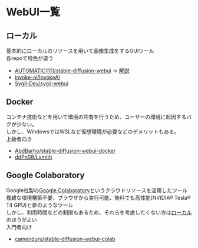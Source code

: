 # WebUI一覧
## ローカル

基本的にローカルのリソースを用いて画像生成をするGUIツール  
各repoで特色が違う 

- [AUTOMATIC1111/stable-diffusion-webui](https://github.com/AUTOMATIC1111/stable-diffusion-webui) → [解説](./stable-diffusion-webui/usage.md)
- [invoke-ai/InvokeAI](https://github.com/invoke-ai/InvokeAI)  
- [Sygil-Dev/sygil-webui](https://github.com/Sygil-Dev/sygil-webui)  

## Docker
コンテナ技術などを用いて環境の共有を行うため、ユーザーの環境に起因するバグが少ない。  
しかし、WindowsではWSLなど仮想環境が必要などのデメリットもある。  
上級者向き

 - [AbdBarho/stable-diffusion-webui-docker](https://github.com/AbdBarho/stable-diffusion-webui-docker)
 - [ddPn08/Lsmith](https://github.com/ddPn08/Lsmith)

## Google Colaboratory
Google社製の[Google Colaboratory](https://colab.research.google.com)というクラウドリソースを活用したツール  
複雑な環境構築不要、ブラウザから実行可能、無料でも高性能(NVIDIA® Tesla® T4 GPU)と夢のようなツール  
しかし、利用時間などの制限もあるため、それらを考慮したくない方は[ローカル](##ローカル)のほうがよい  
入門者向け

- [camenduru/stable-diffusion-webui-colab](https://github.com/camenduru/stable-diffusion-webui-colab)